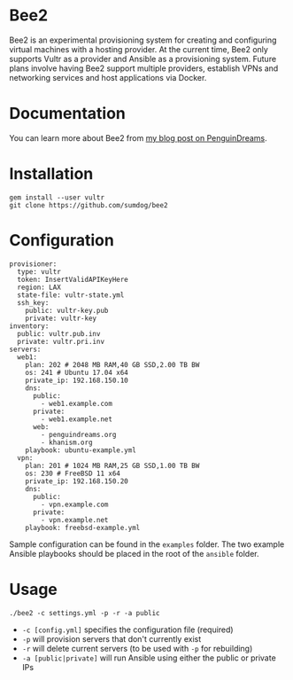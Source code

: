 Bee2
====
Bee2 is an experimental provisioning system for creating and configuring virtual machines with a hosting provider. At the current time, Bee2 only supports Vultr as a provider and Ansible as a provisioning system. Future plans involve having Bee2 support multiple providers, establish VPNs and networking services and host applications via Docker.

Documentation
=============
You can learn more about Bee2 from [my blog post on PenguinDreams](http://penguindreams.org/blog/bee2-wrestling-with-the-vultr-api/).

Installation
============
    gem install --user vultr
    git clone https://github.com/sumdog/bee2

Configuration
=============
```
provisioner:
  type: vultr
  token: InsertValidAPIKeyHere
  region: LAX
  state-file: vultr-state.yml
  ssh_key:
    public: vultr-key.pub
    private: vultr-key
inventory:
  public: vultr.pub.inv
  private: vultr.pri.inv
servers:
  web1:
    plan: 202 # 2048 MB RAM,40 GB SSD,2.00 TB BW
    os: 241 # Ubuntu 17.04 x64
    private_ip: 192.168.150.10
    dns:
      public:
        - web1.example.com
      private:
        - web1.example.net
      web:
        - penguindreams.org
        - khanism.org
    playbook: ubuntu-example.yml
  vpn:
    plan: 201 # 1024 MB RAM,25 GB SSD,1.00 TB BW
    os: 230 # FreeBSD 11 x64
    private_ip: 192.168.150.20
    dns:
      public:
        - vpn.example.com
      private:
        - vpn.example.net
    playbook: freebsd-example.yml
```

Sample configuration can be found in the `examples` folder. The two example Ansible playbooks should be placed in the root of the `ansible` folder.

Usage
=====
    ./bee2 -c settings.yml -p -r -a public

* `-c [config.yml]` specifies the configuration file (required)
* `-p` will provision servers that don't currently exist
* `-r` will delete current servers (to be used with `-p` for rebuilding)
* `-a [public|private]` will run Ansible using either the public or private IPs
